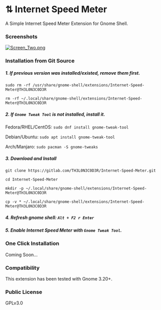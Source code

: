 # ⇅ Internet Speed Meter
A Simple Internet Speed Meter Extension for Gnome Shell.

### Screenshots

[![Screen_Two.png](https://s26.postimg.cc/yhgm1dleh/Screen_Two.png)](https://postimg.cc/image/52axsdgut/)

### Installation from Git Source

##### 1. If previous version was installed/existed, remove them first.

`sudo rm -rf /usr/share/gnome-shell/extensions/Internet-Speed-Meter@TH3L0N3C0D3R`

`rm -rf ~/.local/share/gnome-shell/extensions/Internet-Speed-Meter@TH3L0N3C0D3R`

##### 2. If `Gnome Tweak Tool` is not installed, install it.

Fedora/RHEL/CentOS: `sudo dnf install gnome-tweak-tool`

Debian/Ubuntu: `sudo apt install gnome-tweak-tool`

Arch/Manjaro: `sudo pacman -S gnome-tweaks`

##### 3. Download and Install

`git clone https://gitlab.com/TH3L0N3C0D3R/Internet-Speed-Meter.git`

`cd Internet-Speed-Meter`

`mkdir -p ~/.local/share/gnome-shell/extensions/Internet-Speed-Meter@TH3L0N3C0D3R`

`cp -v * ~/.local/share/gnome-shell/extensions/Internet-Speed-Meter@TH3L0N3C0D3R`

##### 4. Refresh gnome shell: `Alt + F2 r Enter`

##### 5. Enable Internet Speed Meter with `Gnome Tweak Tool`.

### One Click Installation

Coming Soon...

### Compatibility

This extension has been tested with Gnome 3.20+.

### Public License
GPLv3.0
